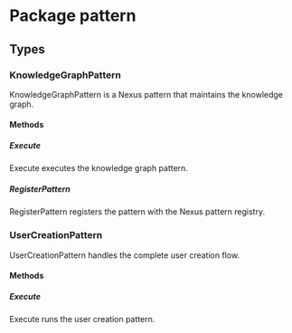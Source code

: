 # Package pattern

## Types

### KnowledgeGraphPattern

KnowledgeGraphPattern is a Nexus pattern that maintains the knowledge graph.


#### Methods

##### Execute

Execute executes the knowledge graph pattern.


##### RegisterPattern

RegisterPattern registers the pattern with the Nexus pattern registry.


### UserCreationPattern

UserCreationPattern handles the complete user creation flow.


#### Methods

##### Execute

Execute runs the user creation pattern.


